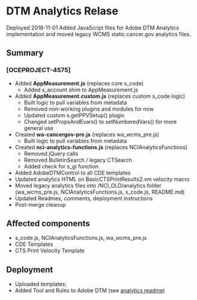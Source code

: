# DTM Analytics Relase
Deployed 2018-11-01
Added JavaScript files for Adobe DTM Analytics implementation and moved legacy WCMS static.cancer.gov analytics files.

## Summary
### [OCEPROJECT-4575]
- Added **AppMeasurement.js** (replaces core s_code)
  - Added s_account shim to AppMeasurement.js
- Added **AppMeasurement.custom.js** (replaces custom s_code logic)
  - Built logic to pull variables from metadata
  - Removed non-working plugins and modules for now
  - Updated custom s.getPPVSetup() plugin
  - Changed setPropsAndEvars() to setNumberedVars() for more general use
- Created **wa-cancergov-pre.js** (replaces wa_wcms_pre.js) 
  - Built logic to pull variables from metadata
- Created **nci-analytics-functions.js** (replaces NCIAnalyticsFunctinos) 
  - Removed jQuery calls
  - Removed BulletinSearch / legacy CTSearch
  - Added check for s_gi function
- Added AdobeDTMControl to all CDE templates
- Updated analytics HTML on BasicCTSPrintResults2.vm velocity macro
- Moved legacy analytics files into /NCI_OLD/analytics folder (wa_wcms_pre.js, NCIAnalyticsFunctions.js, s_code.js, README.md)
- Updated Readmes, comments, deployment instructions
- Post-merge cleanup

## Affected components
- s_code.js, NCIAnalyticsFunctions.js, wa_wcms_pre.js
- CDE Templates 
- CTS Print Velocity Template
  
## Deployment
- Uploaded templates:
- Added Tool and Rules to Adobe DTM (see [analytics readme](CancerGov/_src/Scripts/NCI/analytics/README.md))
